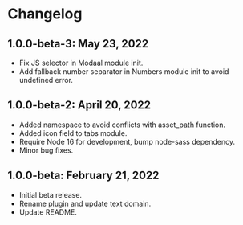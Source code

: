 # Changelog

## 1.0.0-beta-3: May 23, 2022
* Fix JS selector in Modaal module init.
* Add fallback number separator in Numbers module init to avoid undefined error.

## 1.0.0-beta-2: April 20, 2022
* Added namespace to avoid conflicts with asset_path function.
* Added icon field to tabs module.
* Require Node 16 for development, bump node-sass dependency.
* Minor bug fixes.

## 1.0.0-beta: February 21, 2022
* Initial beta release.
* Rename plugin and update text domain.
* Update README.

